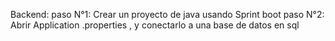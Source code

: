 Backend:
  paso N°1: Crear un proyecto de java usando Sprint boot
  paso N°2: Abrir Application .properties , y conectarlo a una base de datos en sql
  
